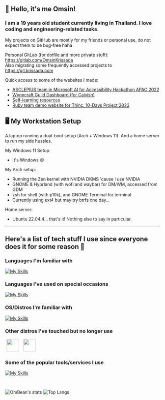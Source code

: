 ## 👋 Hello, it's me Omsin!
### I am a 19 years old student currently living in Thailand. I love coding and engineering-related tasks.
My projects on GitHub are mostly for my friends or personal use, do not expect them to be bug-free haha

Personal GitLab (for dotfile and more private stuff): https://gitlab.com/OmsinKrissada \
Also migrating some frequently accessed projects to https://git.krissada.com

Quick access to some of the websites I made:
- [ASCLEPIUS team in Microsoft AI for Accessibility Hackathon APAC 2022](https://asclepius.krissada.com/)
- [Wynncraft Guild Dashboard (for Calvish)](https://calvish-guild.vercel.app/weekly/)
- [Self-learning resources](https://resources.krissada.com/)
- [Ruby team demo website for Thinc. 10-Days Project 2023](https://chata.krissada.com/)

## 🖥️ My Workstation Setup
A laptop running a dual-boot setup (Arch + Windows 11). And a home server to run my side hussles.

My Windows 11 Setup:
- It's Windows 😑
  
My Arch setup:
- Running the Zen kernel with NVIDIA DKMS 'cause I use NVIDIA
- GNOME & Hyprland (with wofi and waybar) for DM/WM, accessed from GDM
- zsh for shell (with p10k), and GNOME Terminal for terminal
- Currently using ext4 but may try btrfs one day...

Home server:
- Ubuntu 22.04.4... that's it! Nothing else to say in particular.

<hr>

## Here's a list of tech stuff I use since everyone does it for some reason 🤷

### Languages I'm familiar with
[![My Skills](https://skillicons.dev/icons?i=ts,cpp,python,html,css)](https://skillicons.dev)

### Languages I've used on special occasions
[![My Skills](https://skillicons.dev/icons?i=java,rust,go,bash,latex,php)](https://skillicons.dev)

### OS/Distros I'm familiar with
[![My Skills](https://skillicons.dev/icons?i=arch,windows,ubuntu,debian)](https://skillicons.dev)

### Other distros I've touched but no longer use
<img src="https://raw.githubusercontent.com/get-icon/geticon/master/icons/fedora.svg" width="40" hspace="5"> <img src="https://seeklogo.com/images/C/centos-logo-494F57D973-seeklogo.com.png" width="40" hspace="5">

### Some of the popular tools/services I use
[![My Skills](https://skillicons.dev/icons?i=git,nodejs,docker,vim,vscode,svelte,nuxt,next)](https://skillicons.dev)

<br>

![OmBean's stats](https://github-readme-stats.vercel.app/api?username=OmsinKrissada&show_icons=true&theme=react&hide_border=true) ![Top Langs](https://github-readme-stats.vercel.app/api/top-langs/?username=OmsinKrissada&layout=compact&theme=react&hide_border=true)
